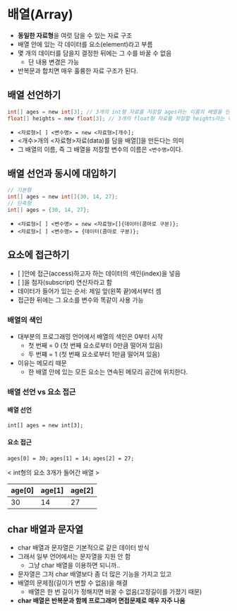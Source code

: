 # 배열(Array)

- **동일한 자료형**을 여럿 담을 수 있는 자료 구조
- 배열 안에 있는 각 데이터를 요소(element)라고 부름
- 몇 개의 데이터를 담을지 결정한 뒤에는 그 수를 바꿀 수 없음
  - 단 내용 변경은 가능
- 반복문과 합치면 매우 훌륭한 자료 구조가 된다.

## 배열 선언하기

```c
int[] ages = new int[3]; // 3개의 int형 자료를 저장할 ages라는 이름의 배열을 만든다.
float[] heights = new float[3]; // 3개의 float형 자료를 저장할 heights라는 이름의 배열을 만든다.
```

- `<자료형>[ ] <변수명> = new <자료형>[개수];`
- <개수>개의 <자료형>자료(data)를 담을 배열[]을 만든다는 의미
- 그 배열의 이름, 즉 그 배열을 저장할 변수의 이름은 `<변수명>`이다.

## 배열 선언과 동시에 대입하기

```c
// 기본형
int[] ages = new int[]{30, 14, 27};
// 단축형
int[] ages = {30, 14, 27};
```

- `<자료형>[ ] <변수명> = new <자료형>[]{데이터(콤마로 구분)};`
- `<자료형>[ ] <변수명> = {데이터(콤마로 구분)};`

## 요소에 접근하기

- [ ]안에 접근(access)하고자 하는 데이터의 색인(index)을 넣음
- [ ]을 첨자(subscript) 연산자라고 함
- 데이터가 들어가 있는 순서: 제일 앞(왼쪽 끝)에서부터 셈
- 접근한 뒤에는 그 요소를 변수와 똑같이 사용 가능

### 배열의 색인

- 대부분의 프로그래밍 언어에서 배열의 색인은 0부터 시작
  - 첫 번째 = 0 (첫 번째 요소로부터 0만큼 떨어져 있음)
  - 두 번쨰 = 1 (첫 번째 요소로부터 1만큼 떨어져 있음)
- 이유는 메모리 때문
  - 한 배열 안에 있는 모든 요소는 연속된 메모리 공간에 위치한다.

### 배열 선언 vs 요소 접근

#### 배열 선언

`int[] ages = new int[3];`

#### 요소 접근

`ages[0] = 30;`
`ages[1] = 14;`
`ages[2] = 27;`

< int형의 요소 3개가 들어간 배열 >

|age[0]|age[1]|age[2]|
|--|--|--|
|30|14|27|

## char 배열과 문자열

- char 배열과 문자열은 기본적으로 같은 데이터 방식
- 그래서 일부 언어에서는 문자열을 지원 안 함
  - 그냥 char 배열을 이용하면 되니까..
- 문자열은 그저 char 배열보다 좀 더 많은 기능을 가지고 있고
- 배열의 문제점(길이가 변할 수 없음)을 해결
  - 배열은 한 번 길이가 정해지면 바꿀 수 없음(고정길이를 가졌기 때문)
- **char 배열은 반복문과 함께 프로그래머 면접문제로 매우 자주 나옴**
